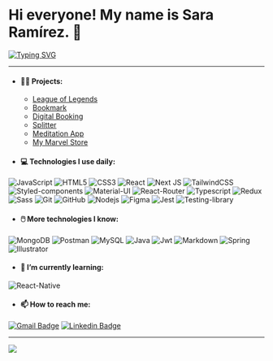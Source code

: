 <h1> Hi everyone! My name is Sara Ramírez. 👋 </h1>

[![Typing SVG](https://readme-typing-svg.herokuapp.com?font=Work+Sans&duration=3500&pause=1000&color=CBAEF2&width=435&lines=A+Frontend+Developer+and+UX%2FUI+Designer.+)](https://git.io/typing-svg)

---
- <h4> 💪🏽 Projects: </h4>

   * [League of Legends](https://github.com/ramirezandradesara/league-of-legends)
   * [Bookmark](https://github.com/ramirezandradesara/bookmark-landing-page)
   * [Digital Booking](https://github.com/ramirezandradesara/digital-booking)
   * [Splitter](https://github.com/ramirezandradesara/splitter-tip-calculator-app)
   * [Meditation App](https://github.com/ramirezandradesara/meditation-app-react)
   * [My Marvel Store](https://github.com/ramirezandradesara/ctd-esp-fe3-final)

- <h4> 💻 Technologies I use daily: </h4>
![JavaScript](https://img.shields.io/badge/JavaScript-F7DF1E?style=for-the-badge&logo=javascript&logoColor=black)
![HTML5](https://img.shields.io/badge/HTML5-E34F26?style=for-the-badge&logo=html5&logoColor=white)
![CSS3](https://img.shields.io/badge/CSS3-1572B6?style=for-the-badge&logo=css3&logoColor=white)
![React](https://img.shields.io/badge/React-20232A?style=for-the-badge&logo=react&logoColor=61DAFB)
![Next JS](https://img.shields.io/badge/Next-black?style=for-the-badge&logo=next.js&logoColor=white)
![TailwindCSS](https://img.shields.io/badge/Tailwind_CSS-38B2AC?style=for-the-badge&logo=tailwind-css&logoColor=white)
![Styled-components](https://img.shields.io/badge/styled--components-DB7093?style=for-the-badge&logo=styled-components&logoColor=white)
![Material-UI](https://img.shields.io/badge/Material--UI-0081CB?style=for-the-badge&logo=material-ui&logoColor=white)
![React-Router](https://img.shields.io/badge/React_Router-CA4245?style=for-the-badge&logo=react-router&logoColor=white)
![Typescript](https://img.shields.io/badge/TypeScript-007ACC?style=for-the-badge&logo=typescript&logoColor=white)
![Redux](https://img.shields.io/badge/Redux-593D88?style=for-the-badge&logo=redux&logoColor=white)
![Sass](https://img.shields.io/badge/Sass-CC6699?style=for-the-badge&logo=sass&logoColor=white)
![Git](https://img.shields.io/badge/GIT-E44C30?style=for-the-badge&logo=git&logoColor=white)
![GitHub](https://img.shields.io/badge/GitHub-100000?style=for-the-badge&logo=github&logoColor=white)
![Nodejs](https://img.shields.io/badge/Node.js-43853D?style=for-the-badge&logo=node.js&logoColor=white)
![Figma](https://img.shields.io/badge/Figma-F24E1E?style=for-the-badge&logo=figma&logoColor=white)
![Jest](https://img.shields.io/badge/testing%20library-323330?style=for-the-badge&logo=testing-library&logoColor=red)
![Testing-library](https://img.shields.io/badge/Jest-323330?style=for-the-badge&logo=Jest&logoColor=white)

- <h4> 🖱️ More technologies I know: </h4>
![MongoDB](https://img.shields.io/badge/MongoDB-4EA94B?style=for-the-badge&logo=mongodb&logoColor=white)
![Postman](https://img.shields.io/badge/Postman-FF6C37?style=for-the-badge&logo=postman&logoColor=white)
![MySQL](https://img.shields.io/badge/MySQL-00000F?style=for-the-badge&logo=mysql&logoColor=white)
![Java](https://img.shields.io/badge/Java-ED8B00?style=for-the-badge&logo=java&logoColor=white)
![Jwt](https://img.shields.io/badge/json%20web%20tokens-323330?style=for-the-badge&logo=json-web-tokens&logoColor=pink)
![Markdown](https://img.shields.io/badge/Markdown-000000?style=for-the-badge&logo=markdown&logoColor=white)
![Spring](https://img.shields.io/badge/Spring-6DB33F?style=for-the-badge&logo=spring&logoColor=white)
![Illustrator](https://img.shields.io/badge/Adobe%20Illustrator-FF9A00?style=for-the-badge&logo=adobe%20illustrator&logoColor=white)


- <h4> 🌱 I’m currently learning: </h4>
![React-Native](https://img.shields.io/badge/React_Native-20232A?style=for-the-badge&logo=react&logoColor=61DAFB)

- <h4> 📫 How to reach me: </h4>

[![Gmail Badge](https://img.shields.io/badge/-Gmail-c14438?style=flat-square&logo=Gmail&logoColor=white&link=mailto:sararamirezandrade@gmail.com)](mailto:sararamirezandrade@gmail.com)
[![Linkedin Badge](https://img.shields.io/badge/-LinkedIn-blue?style=flat-square&logo=Linkedin&logoColor=white&link=https://www.linkedin.com/in/sara-ramirez-andrade/)](https://www.linkedin.com/in/sara-ramirez-andrade/) 

---
<img src="https://github-readme-streak-stats.herokuapp.com/?user=ramirezandradesara&theme=blueberry">
